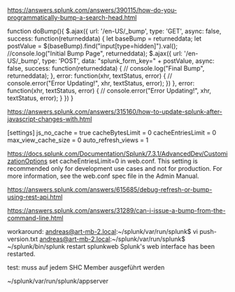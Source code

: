 https://answers.splunk.com/answers/390115/how-do-you-programmatically-bump-a-search-head.html


function doBump(){
     $.ajax({
         url: '/en-US/_bump',
         type: 'GET',
         async: false,
         success: function(returneddata) { 
             let baseBump = returneddata; 
             let postValue = $(baseBump).find("input[type=hidden]").val();
             //console.log("Initial Bump Page", returneddata);
             $.ajax({
                 url: '/en-US/_bump',
                 type: 'POST',
                 data: "splunk_form_key=" + postValue,
                 async: false,
                 success: function(returneddata) { 
                                        // console.log("Final Bump", returneddata); 
                                 },
                 error: function(xhr, textStatus, error) { 
                                        // console.error("Error Updating!", xhr, textStatus, error);
                             })
         },
         error: function(xhr, textStatus, error) { 
                            // console.error("Error Updating!", xhr, textStatus, error);
                     }
     })
 }


 https://answers.splunk.com/answers/315160/how-to-update-splunk-after-javascript-changes-with.html

 [settings]
 js_no_cache = true
 cacheBytesLimit = 0
 cacheEntriesLimit = 0
 max_view_cache_size = 0
 auto_refresh_views = 1


https://docs.splunk.com/Documentation/Splunk/7.3.1/AdvancedDev/CustomizationOptions
 set cacheEntriesLimit=0 in web.conf. This setting is recommended only for development use cases and not for production. For more information, see the web.conf spec file in the Admin Manual.

https://answers.splunk.com/answers/615685/debug-refresh-or-bump-using-rest-api.html

https://answers.splunk.com/answers/31289/can-i-issue-a-bump-from-the-command-line.html

workaround:
andreas@art-mb-2.local:~/splunk/var/run/splunk$ vi push-version.txt
andreas@art-mb-2.local:~/splunk/var/run/splunk$ ~/splunk/bin/splunk restart splunkweb
Splunk's web interface has been restarted.


test: muss auf jedem SHC Member ausgeführt werden

~/splunk/var/run/splunk/appserver